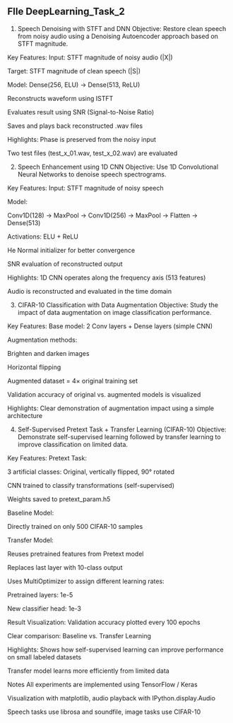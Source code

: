 ## FIle DeepLearning_Task_2

1. Speech Denoising with STFT and DNN
Objective:
Restore clean speech from noisy audio using a Denoising Autoencoder approach based on STFT magnitude.

Key Features:
Input: STFT magnitude of noisy audio (|X|)

Target: STFT magnitude of clean speech (|S|)

Model: Dense(256, ELU) → Dense(513, ReLU)

Reconstructs waveform using ISTFT

Evaluates result using SNR (Signal-to-Noise Ratio)

Saves and plays back reconstructed .wav files

Highlights:
Phase is preserved from the noisy input

Two test files (test_x_01.wav, test_x_02.wav) are evaluated


2. Speech Enhancement using 1D CNN
Objective:
Use 1D Convolutional Neural Networks to denoise speech spectrograms.

Key Features:
Input: STFT magnitude of noisy speech

Model:

Conv1D(128) → MaxPool → Conv1D(256) → MaxPool → Flatten → Dense(513)

Activations: ELU + ReLU

He Normal initializer for better convergence

SNR evaluation of reconstructed output

 Highlights:
1D CNN operates along the frequency axis (513 features)

Audio is reconstructed and evaluated in the time domain


3. CIFAR-10 Classification with Data Augmentation
 Objective:
Study the impact of data augmentation on image classification performance.

Key Features:
Base model: 2 Conv layers + Dense layers (simple CNN)

Augmentation methods:

Brighten and darken images

Horizontal flipping

Augmented dataset = 4× original training set

Validation accuracy of original vs. augmented models is visualized

Highlights:
Clear demonstration of augmentation impact using a simple architecture


4. Self-Supervised Pretext Task + Transfer Learning (CIFAR-10)
Objective:
Demonstrate self-supervised learning followed by transfer learning to improve classification on limited data.

Key Features:
Pretext Task:

3 artificial classes: Original, vertically flipped, 90° rotated

CNN trained to classify transformations (self-supervised)

Weights saved to pretext_param.h5

Baseline Model:

Directly trained on only 500 CIFAR-10 samples

Transfer Model:

Reuses pretrained features from Pretext model

Replaces last layer with 10-class output

Uses MultiOptimizer to assign different learning rates:

Pretrained layers: 1e-5

New classifier head: 1e-3

Result Visualization:
Validation accuracy plotted every 100 epochs

Clear comparison: Baseline vs. Transfer Learning

Highlights:
Shows how self-supervised learning can improve performance on small labeled datasets

Transfer model learns more efficiently from limited data

Notes
All experiments are implemented using TensorFlow / Keras

Visualization with matplotlib, audio playback with IPython.display.Audio

Speech tasks use librosa and soundfile, image tasks use CIFAR-10
